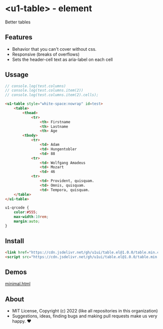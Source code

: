 # &lt;u1-table&gt; - element
Better tables

## Features
- Behavior that you can't cover without css.
- Responsive (breaks of overflows)
- Sets the header-cell text as aria-label on each cell

## Ussage

```js
// console.log(test.columns)
// console.log(test.columns.item(2))
// console.log(test.columns.item(2).cells);
```

```html
<u1-table style="white-space:nowrap" id=test>
    <table>
        <thead>
            <tr>
                <th> Firstname
                <th> Lastname
                <th> Age
        <tbody>
            <tr>
                <td> Adam
                <td> Hungentobler
                <td> 88
            <tr>
                <td> Wolfgang Amadeus
                <td> Mozart
                <td> 46
            <tr>
                <td> Provident, quisquam.
                <td> Omnis, quisquam.
                <td> Tempora, quisquam.
    </table>
</u1-table>
```

```css
u1-qrcode {
    color:#555;
    max-width:10rem;
    margin:auto;
}
```

## Install

```html
<link href="https://cdn.jsdelivr.net/gh/u1ui/table.el@1.0.0/table.min.css" rel=stylesheet>
<script src="https://cdn.jsdelivr.net/gh/u1ui/table.el@1.0.0/table.min.js" type=module>
```

## Demos

[minimal.html](http://gcdn.li/u1ui/table.el@main/tests/minimal.html)  

## About

- MIT License, Copyright (c) 2022 <u1> (like all repositories in this organization) <br>
- Suggestions, ideas, finding bugs and making pull requests make us very happy. ♥

